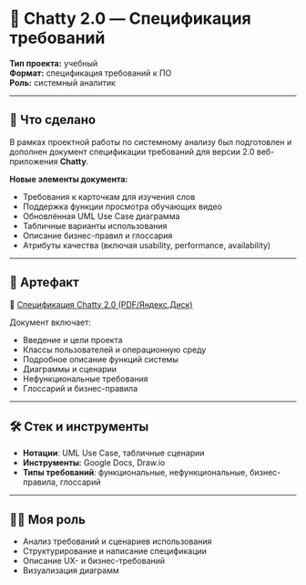 # 🧠 Chatty 2.0 — Спецификация требований

**Тип проекта:** учебный  
**Формат:** спецификация требований к ПО  
**Роль:** системный аналитик

---

## 📌 Что сделано

В рамках проектной работы по системному анализу был подготовлен и дополнен документ спецификации требований для версии 2.0 веб-приложения **Chatty**.  

**Новые элементы документа:**
- Требования к карточкам для изучения слов
- Поддержка функции просмотра обучающих видео
- Обновлённая UML Use Case диаграмма
- Табличные варианты использования
- Описание бизнес-правил и глоссария
- Атрибуты качества (включая usability, performance, availability)

---

## 📎 Артефакт

📄 [Спецификация Chatty 2.0 (PDF/Яндекс.Диск)](https://disk.yandex.ru/i/4BF9-HoTlJShDw)

Документ включает:
- Введение и цели проекта
- Классы пользователей и операционную среду
- Подробное описание функций системы
- Диаграммы и сценарии
- Нефункциональные требования
- Глоссарий и бизнес-правила

---

## 🛠 Стек и инструменты

- **Нотации**: UML Use Case, табличные сценарии
- **Инструменты**: Google Docs, Draw.io
- **Типы требований**: функциональные, нефункциональные, бизнес-правила, глоссарий

---

## 🧑‍💻 Моя роль

- Анализ требований и сценариев использования
- Структурирование и написание спецификации
- Описание UX- и бизнес-требований
- Визуализация диаграмм
